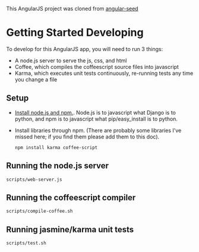 This AngularJS project was cloned from [angular-seed](https://github.com/angular/angular-seed)

# Getting Started Developing

To develop for this AngularJS app, you will need to run 3 things:

- A node.js server to serve the js, css, and html
- Coffee, which compiles the coffeescript source files into javascript
- Karma, which executes unit tests continuously, re-running tests any time you change a file

## Setup

- [Install node.js and npm.](http://nodejs.org/download/).
  Node.js is to javascript what Django is to python,
  and npm is to javascript what pip/easy_install is to python.
- Install libraries through npm.
  (There are probably some libraries I've missed here;
  if you find them please add them to this doc).

      npm install karma coffee-script

## Running the node.js server

    scripts/web-server.js

## Running the coffeescript compiler

    scripts/compile-coffee.sh

## Running jasmine/karma unit tests

    scripts/test.sh
